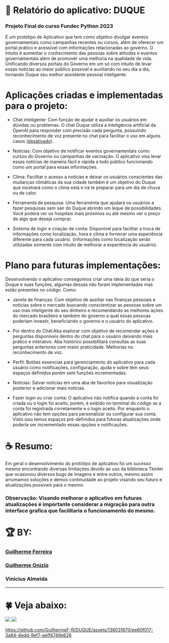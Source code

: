 
# :prince: Relatório do aplicativo: DUQUE
### Projeto Final do curso Fundec Python 2023 
É um protótipo de Aplicativo que tem como objetivo divulgar eventos governamentais como campanhas recentes ou cursos, além de oferecer um portal prático e acessível com informações relacionadas ao governo. 
O intuito é aumentar o conhecimento das pessoas sobre atitudes e eventos governamentais além de promover uma melhoria na qualidade de vida. 
Unificando diversos portais do Governo em um só com intuito de levar essas notícias ao maior público possível e auxiliando no seu dia a dia, tornando Duque seu melhor assistente pessoal inteligente.

# Aplicações criadas e implementadas para o projeto:

+ Chat inteligente: Com função de ajudar e auxiliar os usuários em dúvidas ou problemas. O chat Duque utiliza a inteligência artificial da OpenAI para responder com precisão cada pergunta, possuindo
reconhecimento de voz presente no chat para facilitar o uso em alguns casos ([desativado](https://github.com/GuilhermeF-R/DUQUE/blob/main/Chave%20de%20API%20desativada)).

+ Notícias: Com objetivo de notificar eventos governamentais como cursos do Governo ou campanhas de vacinação. O aplicativo visa 
levar essas notícias de maneira fácil e rápida a todo público funcionando como um portal para essas informações.

+ Clima: Facilitar o acesso a notícias e deixar os usuários conscientes das mudanças climáticas da sua cidade também é um objetivo do Duque que mostrará como o clima está e irá te preparar para um dia de chuva ou de calor.

+ Ferramenta de pesquisa: Uma ferramenta que ajudará os usuários a fazer pesquisas sem sair do Duque abrindo um leque de possibilidades. Você poderá ver os hospitais mais próximos ou até mesmo ver o preço de algo que deseja comprar.

+ Sistema de login e criação de conta: Disponível para facilitar a troca de informações como localização, hora e clima e fornecer uma experiência diferente para cada usuário.
(informações como localização serão utilizadas somente com intuito de melhorar a experiência do usuário).

# Plano para futuras implementações:
Desenvolvendo o aplicativo conseguimos criar uma ideia do que seria o Duque e suas funções, algumas dessas não foram implementadas mas estão presentes no código. Como:

+ Janela de finanças: Com objetivo de auxiliar nas finanças pessoais e notícias sobre o mercado buscando conscientizar as pessoas sobre um uso mas inteligente do seu dinheiro e recomendando as melhores ações do mercado brasileiro 
e também do governo a qual essas pessoas poderiam investir, beneficiando o governo e o usuário do aplicativo.

+ Por dentro do Chat:Aba explorar com objetivo de recomendar ações e perguntas disponíveis dentro do chat para o usuário deixando mais prático e interativo. Aba histórico possibilitará consultas as suas perguntas anteriores com maior praticidade.
Melhorias no reconhecimento de voz.

+ Perfil: Botões essencias para gerenciamento do aplicativo para cada usuário como notificações, configuração, ajuda e sobre tem seus espaços definidos porém sem funções incrementadas.

+ Notícias: Salvar notícias em uma aba de favoritos para visualização posterior e adicionar mais notícias. 

+ Fazer login ou criar conta: O aplicativo não notifica quando a conta foi criada ou o login foi aceito, porém, é exibido no terminal do código se a conta foi registrada corretamente e o login aceito.
Por enquanto o aplicativo não tem opções para personalizar ou configurar sua conta.
Visto isso temos espaços pré-definidos para futuras atualizações onde poderia ser incrementado essas opções e notificações.

# :coffee: Resumo:
Em geral o desenvolvimento do protótipo de aplicativo foi um sucesso mesmo encontrando diversas limitações devido ao uso da biblioteca Tkinter que ocasionou diversos bugs de imagens e entre outros, 
mesmo assim arrumamos soluções e demos continuidade ao projeto visando seu futuro e atualizações possíveis para o mesmo.

### Observação: Visando melhorar o aplicativo em futuras atualizações é importante considerar a migração para outra interface grafíca que facilitaria o funcionamento do mesmo. 

# :trophy: BY:
### [Guilherme Ferreira](https://github.com/GuilhermeF-R)
### [Guilherme Onizio](https://github.com/GuilhermeOnizio)
### Vinicius Almeida
------------------------------------------------------------------------------------------------------------------------------------------------------------------------------------------------------------------------------------------------------------------------------

# :four_leaf_clover: Veja abaixo:
<a href="https://www.instagram.com/m.guiof01/" target="_blank"><img loading="lazy" src="https://img.shields.io/badge/-Instagram-%23E4405F?style=for-the-badge&logo=instagram&logoColor=white" target="_blank"></a>
<a href="https://www.linkedin.com/in/guilherme-onizio-b71814268/" target="_blank"><img loading="lazy" src="https://img.shields.io/badge/-LinkedIn-%230077B5?style=for-the-badge&logo=linkedin&logoColor=white" target="_blank"></a>


https://github.com/GuilhermeF-R/DUQUE/assets/136031870/ee60f017-3a84-4edd-9ef7-aeff4749e626







